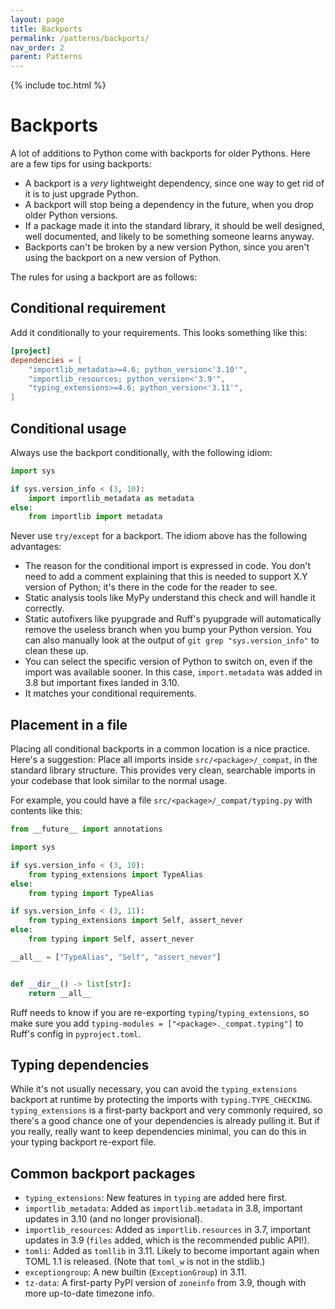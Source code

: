 ```yaml
---
layout: page
title: Backports
permalink: /patterns/backports/
nav_order: 2
parent: Patterns
---
```


{% include toc.html %}

# Backports

A lot of additions to Python come with backports for older Pythons. Here are a
few tips for using backports:

- A backport is a _very_ lightweight dependency, since one way to get rid of it
  is to just upgrade Python.
- A backport will stop being a dependency in the future, when you drop older
  Python versions.
- If a package made it into the standard library, it should be well designed,
  well documented, and likely to be something someone learns anyway.
- Backports can't be broken by a new version Python, since you aren't using the
  backport on a new version of Python.

The rules for using a backport are as follows:

## Conditional requirement

Add it conditionally to your requirements. This looks something like this:

```toml
[project]
dependencies = [
    "importlib_metadata>=4.6; python_version<'3.10'",
    "importlib_resources; python_version<'3.9'",
    "typing_extensions>=4.6; python_version<'3.11'",
]
```

## Conditional usage

Always use the backport conditionally, with the following idiom:

```python
import sys

if sys.version_info < (3, 10):
    import importlib_metadata as metadata
else:
    from importlib import metadata
```

Never use `try/except` for a backport. The idiom above has the following
advantages:

- The reason for the conditional import is expressed in code. You don't need to
  add a comment explaining that this is needed to support X.Y version of Python;
  it's there in the code for the reader to see.
- Static analysis tools like MyPy understand this check and will handle it
  correctly.
- Static autofixers like pyupgrade and Ruff's pyupgrade will automatically
  remove the useless branch when you bump your Python version. You can also
  manually look at the output of `git grep "sys.version_info"` to clean these
  up.
- You can select the specific version of Python to switch on, even if the import
  was available sooner. In this case, `import.metadata` was added in 3.8 but
  important fixes landed in 3.10.
- It matches your conditional requirements.

## Placement in a file

Placing all conditional backports in a common location is a nice practice.
Here's a suggestion: Place all imports inside `src/<package>/_compat`, in the
standard library structure. This provides very clean, searchable imports in your
codebase that look similar to the normal usage.

For example, you could have a file `src/<package>/_compat/typing.py` with
contents like this:

```python
from __future__ import annotations

import sys

if sys.version_info < (3, 10):
    from typing_extensions import TypeAlias
else:
    from typing import TypeAlias

if sys.version_info < (3, 11):
    from typing_extensions import Self, assert_never
else:
    from typing import Self, assert_never

__all__ = ["TypeAlias", "Self", "assert_never"]


def __dir__() -> list[str]:
    return __all__
```

Ruff needs to know if you are re-exporting `typing`/`typing_extensions`, so make
sure you add `typing-modules = ["<package>._compat.typing"]` to Ruff's config in
`pyproject.toml`.

## Typing dependencies

While it's not usually necessary, you can avoid the `typing_extensions` backport
at runtime by protecting the imports with `typing.TYPE_CHECKING`.
`typing_extensions` is a first-party backport and very commonly required, so
there's a good chance one of your dependencies is already pulling it. But if you
really, really want to keep dependencies minimal, you can do this in your typing
backport re-export file.

## Common backport packages

- `typing_extensions`: New features in `typing` are added here first.
- `importlib_metadata`: Added as `importlib.metadata` in 3.8, important updates
  in 3.10 (and no longer provisional).
- `importlib_resources`: Added as `importlib.resources` in 3.7, important
  updates in 3.9 (`files` added, which is the recommended public API!).
- `tomli`: Added as `tomllib` in 3.11. Likely to become important again when
  TOML 1.1 is released. (Note that `toml_w` is not in the stdlib.)
- `exceptiongroup`: A new builtin (`ExceptionGroup`) in 3.11.
- `tz-data`: A first-party PyPI version of `zoneinfo` from 3.9, though with more
  up-to-date timezone info.
